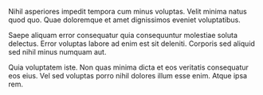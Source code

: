 Nihil asperiores impedit tempora cum minus voluptas. Velit minima natus quod quo. Quae doloremque et amet dignissimos eveniet voluptatibus.
 Saepe aliquam error consequatur quia consequuntur molestiae soluta delectus. Error voluptas labore ad enim est sit deleniti. Corporis sed aliquid sed nihil minus numquam aut.
 Quia voluptatem iste. Non quas minima dicta et eos veritatis consequatur eos eius. Vel sed voluptas porro nihil dolores illum esse enim. Atque ipsa rem.